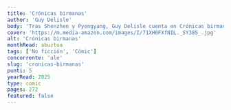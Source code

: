 ```yaml
---
title: 'Crónicas birmanas'
author: 'Guy Delisle'
body: 'Tras Shenzhen y Pyongyang, Guy Delisle cuenta en Crónicas birmanas su vida cotidiana en Rangún. Acompañando a su pareja, miembro de Médicos Sin Fronteras, durante un año en Birmania, Guy Delisle regresa con un documental gráfico apasionante. Testigo curioso y de mirada aguzada, el autor mezcla su propia historia con la del país.'
cover: 'https://m.media-amazon.com/images/I/71XH0FXfNIL._SY385_.jpg'
alt: 'Crónicas birmanas'
monthRead: abuztua
tags: ['No ficción', 'Cómic']
concorrente: 'ale'
slug: 'cronicas-birmanas'
punti: 5
yearRead: 2025
type: comic
pages: 272
featured: false
---
```

